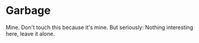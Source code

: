 # Garbage
Mine. Don't touch this because it's mine. But seriously: Nothing interesting here, leave it alone.
